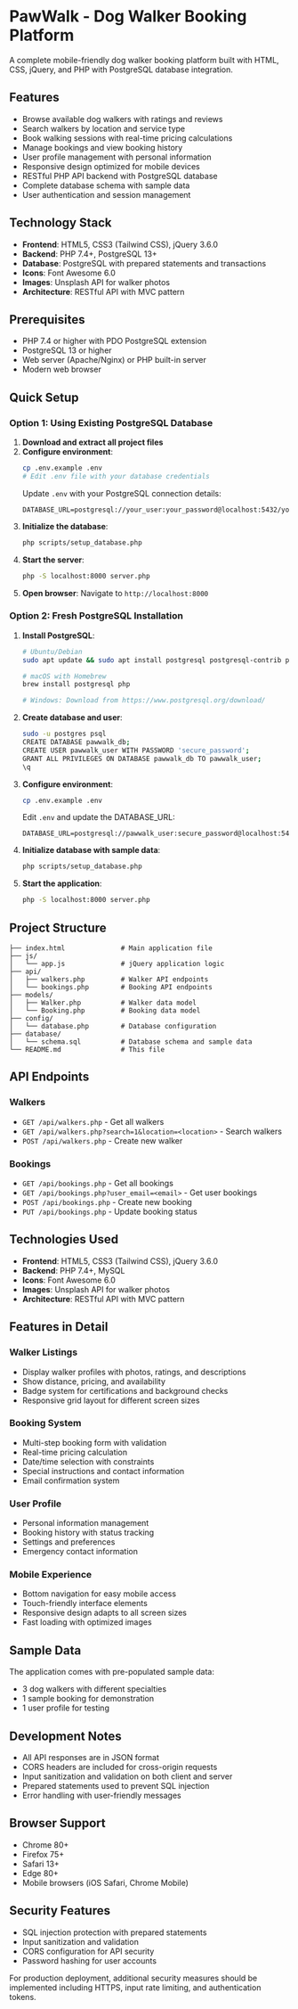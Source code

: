 # PawWalk - Dog Walker Booking Platform

A complete mobile-friendly dog walker booking platform built with HTML, CSS, jQuery, and PHP with PostgreSQL database integration.

## Features

- Browse available dog walkers with ratings and reviews
- Search walkers by location and service type
- Book walking sessions with real-time pricing calculations
- Manage bookings and view booking history
- User profile management with personal information
- Responsive design optimized for mobile devices
- RESTful PHP API backend with PostgreSQL database
- Complete database schema with sample data
- User authentication and session management

## Technology Stack

- **Frontend**: HTML5, CSS3 (Tailwind CSS), jQuery 3.6.0
- **Backend**: PHP 7.4+, PostgreSQL 13+
- **Database**: PostgreSQL with prepared statements and transactions
- **Icons**: Font Awesome 6.0
- **Images**: Unsplash API for walker photos
- **Architecture**: RESTful API with MVC pattern

## Prerequisites

- PHP 7.4 or higher with PDO PostgreSQL extension
- PostgreSQL 13 or higher
- Web server (Apache/Nginx) or PHP built-in server
- Modern web browser

## Quick Setup

### Option 1: Using Existing PostgreSQL Database

1. **Download and extract all project files**
2. **Configure environment**:
   ```bash
   cp .env.example .env
   # Edit .env file with your database credentials
   ```
   Update `.env` with your PostgreSQL connection details:
   ```
   DATABASE_URL=postgresql://your_user:your_password@localhost:5432/your_database
   ```
3. **Initialize the database**:
   ```bash
   php scripts/setup_database.php
   ```
4. **Start the server**:
   ```bash
   php -S localhost:8000 server.php
   ```
5. **Open browser**: Navigate to `http://localhost:8000`

### Option 2: Fresh PostgreSQL Installation

1. **Install PostgreSQL**:
   ```bash
   # Ubuntu/Debian
   sudo apt update && sudo apt install postgresql postgresql-contrib php-pgsql
   
   # macOS with Homebrew
   brew install postgresql php
   
   # Windows: Download from https://www.postgresql.org/download/
   ```

2. **Create database and user**:
   ```bash
   sudo -u postgres psql
   CREATE DATABASE pawwalk_db;
   CREATE USER pawwalk_user WITH PASSWORD 'secure_password';
   GRANT ALL PRIVILEGES ON DATABASE pawwalk_db TO pawwalk_user;
   \q
   ```

3. **Configure environment**:
   ```bash
   cp .env.example .env
   ```
   Edit `.env` and update the DATABASE_URL:
   ```
   DATABASE_URL=postgresql://pawwalk_user:secure_password@localhost:5432/pawwalk_db
   ```

4. **Initialize database with sample data**:
   ```bash
   php scripts/setup_database.php
   ```

5. **Start the application**:
   ```bash
   php -S localhost:8000 server.php
   ```

## Project Structure

```
├── index.html              # Main application file
├── js/
│   └── app.js              # jQuery application logic
├── api/
│   ├── walkers.php         # Walker API endpoints
│   └── bookings.php        # Booking API endpoints
├── models/
│   ├── Walker.php          # Walker data model
│   └── Booking.php         # Booking data model
├── config/
│   └── database.php        # Database configuration
├── database/
│   └── schema.sql          # Database schema and sample data
└── README.md               # This file
```

## API Endpoints

### Walkers
- `GET /api/walkers.php` - Get all walkers
- `GET /api/walkers.php?search=1&location=<location>` - Search walkers
- `POST /api/walkers.php` - Create new walker

### Bookings
- `GET /api/bookings.php` - Get all bookings
- `GET /api/bookings.php?user_email=<email>` - Get user bookings
- `POST /api/bookings.php` - Create new booking
- `PUT /api/bookings.php` - Update booking status

## Technologies Used

- **Frontend**: HTML5, CSS3 (Tailwind CSS), jQuery 3.6.0
- **Backend**: PHP 7.4+, MySQL
- **Icons**: Font Awesome 6.0
- **Images**: Unsplash API for walker photos
- **Architecture**: RESTful API with MVC pattern

## Features in Detail

### Walker Listings
- Display walker profiles with photos, ratings, and descriptions
- Show distance, pricing, and availability
- Badge system for certifications and background checks
- Responsive grid layout for different screen sizes

### Booking System
- Multi-step booking form with validation
- Real-time pricing calculation
- Date/time selection with constraints
- Special instructions and contact information
- Email confirmation system

### User Profile
- Personal information management
- Booking history with status tracking
- Settings and preferences
- Emergency contact information

### Mobile Experience
- Bottom navigation for easy mobile access
- Touch-friendly interface elements
- Responsive design adapts to all screen sizes
- Fast loading with optimized images

## Sample Data

The application comes with pre-populated sample data:

- 3 dog walkers with different specialties
- 1 sample booking for demonstration
- 1 user profile for testing

## Development Notes

- All API responses are in JSON format
- CORS headers are included for cross-origin requests
- Input sanitization and validation on both client and server
- Prepared statements used to prevent SQL injection
- Error handling with user-friendly messages

## Browser Support

- Chrome 80+
- Firefox 75+
- Safari 13+
- Edge 80+
- Mobile browsers (iOS Safari, Chrome Mobile)

## Security Features

- SQL injection protection with prepared statements
- Input sanitization and validation
- CORS configuration for API security
- Password hashing for user accounts

For production deployment, additional security measures should be implemented including HTTPS, input rate limiting, and authentication tokens.